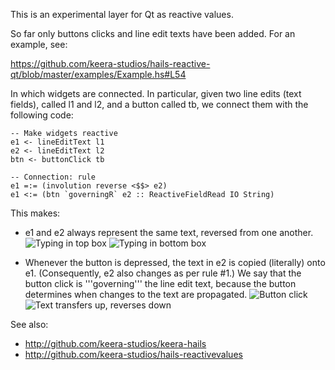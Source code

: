 This is an experimental layer for Qt as reactive values.

So far only buttons clicks and line edit texts have been added. For an example,
see:

https://github.com/keera-studios/hails-reactive-qt/blob/master/examples/Example.hs#L54

In which widgets are connected. In particular, given two line edits (text fields),
called l1 and l2, and a button called tb, we connect them with the following code:

    -- Make widgets reactive
    e1 <- lineEditText l1
    e2 <- lineEditText l2
    btn <- buttonClick tb
    
    -- Connection: rule
    e1 =:= (involution reverse <$$> e2)
    e1 <:= (btn `governingR` e2 :: ReactiveFieldRead IO String)

This makes:
- e1 and e2 always represent the same text, reversed from one another.
![Typing in top box](http://ivanperez-keera.github.com/images/screenshots/reactive-qt-type-box1.png "Type in top box")
![Typing in bottom box](http://ivanperez-keera.github.com/images/screenshots/reactive-qt-type-box2.png "Type in bottom box")

- Whenever the button is depressed, the text in e2 is copied (literally)
onto e1. (Consequently, e2 also changes as per rule #1.)
We say that the button click is '''governing''' the line edit text, because
the button determines when changes to the text are propagated.
![Button click](http://ivanperez-keera.github.com/images/screenshots/reactive-qt-button-click.png "Click the button")
![Text transfers up, reverses down](http://ivanperez-keera.github.com/images/screenshots/reactive-qt-button-click2.png "Text transfers up (rule 2), text reverses down (rule 1)")

See also:
- http://github.com/keera-studios/keera-hails
- http://github.com/keera-studios/hails-reactivevalues
